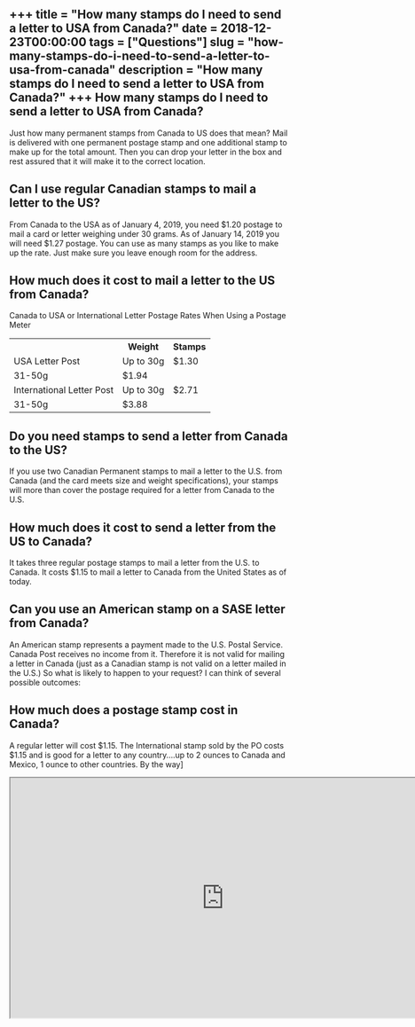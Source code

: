 +++
title = "How many stamps do I need to send a letter to USA from Canada?"
date = 2018-12-23T00:00:00
tags = ["Questions"]
slug = "how-many-stamps-do-i-need-to-send-a-letter-to-usa-from-canada"
description = "How many stamps do I need to send a letter to USA from Canada?"
+++
How many stamps do I need to send a letter to USA from Canada?
--------------------------------------------------------------

Just how many permanent stamps from Canada to US does that mean? Mail is delivered with one permanent postage stamp and one additional stamp to make up for the total amount. Then you can drop your letter in the box and rest assured that it will make it to the correct location.

Can I use regular Canadian stamps to mail a letter to the US?
-------------------------------------------------------------

From Canada to the USA as of January 4, 2019, you need $1.20 postage to mail a card or letter weighing under 30 grams. As of January 14, 2019 you will need $1.27 postage. You can use as many stamps as you like to make up the rate. Just make sure you leave enough room for the address.

How much does it cost to mail a letter to the US from Canada?
-------------------------------------------------------------

Canada to USA or International Letter Postage Rates When Using a Postage Meter

<table><tr><th></th><th>Weight</th><th>Stamps</th></tr><tr><td>USA Letter Post</td><td>Up to 30g</td><td>$1.30</td></tr><tr><td>31-50g</td><td>$1.94</td></tr><tr><td>International Letter Post</td><td>Up to 30g</td><td>$2.71</td></tr><tr><td>31-50g</td><td>$3.88</td></tr></table>

Do you need stamps to send a letter from Canada to the US?
----------------------------------------------------------

If you use two Canadian Permanent stamps to mail a letter to the U.S. from Canada (and the card meets size and weight specifications), your stamps will more than cover the postage required for a letter from Canada to the U.S.

How much does it cost to send a letter from the US to Canada?
-------------------------------------------------------------

It takes three regular postage stamps to mail a letter from the U.S. to Canada. It costs $1.15 to mail a letter to Canada from the United States as of today.

Can you use an American stamp on a SASE letter from Canada?
-----------------------------------------------------------

An American stamp represents a payment made to the U.S. Postal Service. Canada Post receives no income from it. Therefore it is not valid for mailing a letter in Canada (just as a Canadian stamp is not valid on a letter mailed in the U.S.) So what is likely to happen to your request? I can think of several possible outcomes:

How much does a postage stamp cost in Canada?
---------------------------------------------

A regular letter will cost $1.15. The International stamp sold by the PO costs $1.15 and is good for a letter to any country….up to 2 ounces to Canada and Mexico, 1 ounce to other countries. By the way\]

<iframe allow="accelerometer; autoplay; clipboard-write; encrypted-media; gyroscope; picture-in-picture" allowfullscreen="" class="__youtube_prefs__  epyt-is-override  no-lazyload" data-no-lazy="1" data-origheight="433" data-origwidth="770" data-skipgform_ajax_framebjll="" height="433" id="_ytid_44650" loading="lazy" src="https://www.youtube.com/embed/6qqDz_QH1Z0?enablejsapi=1&autoplay=0&cc_load_policy=0&cc_lang_pref=&iv_load_policy=1&loop=0&modestbranding=0&rel=1&fs=1&playsinline=0&autohide=2&theme=dark&color=red&controls=1&" title="YouTube player" width="770"></iframe>